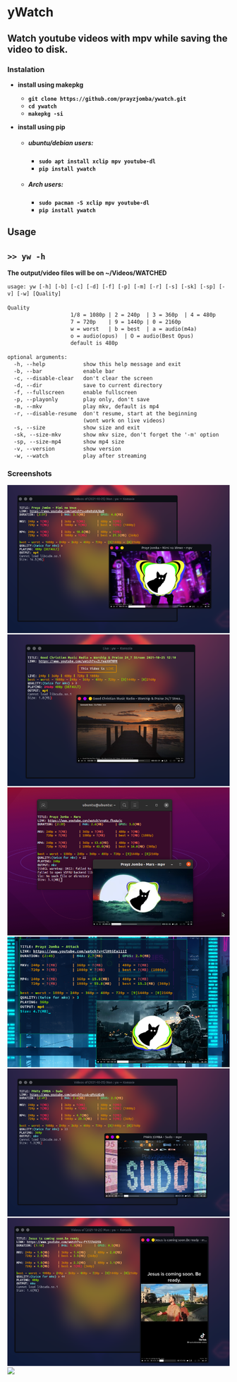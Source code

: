 
# yWatch
## Watch youtube videos with mpv while saving the video to disk.

### Instalation

* **install using makepkg**
  * **`git clone https://github.com/prayzjomba/ywatch.git`**
  * **`cd ywatch`**
  * **`makepkg -si`**

* **install using pip**

  * ##### ubuntu/debian users:

    * **`sudo apt install xclip mpv youtube-dl`**
    * **`pip install ywatch`**

  * ##### Arch users:

    * **`sudo pacman -S xclip mpv youtube-dl`**
    * **`pip install ywatch`**


## Usage

## `>> yw -h`
**The output/video files will be on ~/Videos/WATCHED**

	usage: yw [-h] [-b] [-c] [-d] [-f] [-p] [-m] [-r] [-s] [-sk] [-sp] [-v] [-w] [Quality]

 	Quality
                        1/8 = 1080p | 2 = 240p  | 3 = 360p  | 4 = 480p
                        7 = 720p    | 9 = 1440p | 0 = 2160p
                        w = worst   | b = best  | a = audio(m4a)
                        o = audio(opus)  | O = audio(Best Opus)
                        default is 480p

	optional arguments:
	  -h, --help            show this help message and exit
	  -b, --bar             enable bar
	  -c, --disable-clear   don't clear the screen
	  -d, --dir             save to current directory
	  -f, --fullscreen      enable fullscreen
	  -p, --playonly        play only, don't save
	  -m, --mkv             play mkv, default is mp4
	  -r, --disable-resume  don't resume, start at the beginning
	                        (wont work on live videos)
	  -s, --size            show size and exit
	  -sk, --size-mkv       show mkv size, don't forget the '-m' option
	  -sp, --size-mp4       show mp4 size
	  -v, --version         show version
	  -w, --watch           play after streaming

### Screenshots
![](https://github.com/prayzjomba/kajhdfhakldfl/blob/main/sc/1.png)
![](https://github.com/prayzjomba/kajhdfhakldfl/blob/main/sc/2.png)
![](https://github.com/prayzjomba/kajhdfhakldfl/blob/main/sc/3.png)
![](https://github.com/prayzjomba/kajhdfhakldfl/blob/main/sc/4.png)
![](https://github.com/prayzjomba/kajhdfhakldfl/blob/main/sc/5.png)
![](https://github.com/prayzjomba/kajhdfhakldfl/blob/main/sc/6.png)
![](https://github.com/prayzjomba/kajhdfhakldfl/blob/main/sc/7.png)






